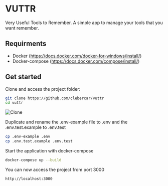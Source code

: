 # VUTTR

Very Useful Tools to Remember. A simple app to manage your tools that you want remember.

## Requirments

- Docker (https://docs.docker.com/docker-for-windows/install/)
- Docker-compose (https://docs.docker.com/compose/install/)

## Get started

Clone and access the project folder:

```bash
git clone https://github.com/clebercar/vuttr
cd vuttr
```
![Clone](https://i.imgsafe.org/6f/6fcd679dde.gif)

Duplicate and rename the .env-example file to .env and the .env.test.example to .env.test

```bash
cp .env-example .env
cp .env.test.example .env.test
```
Start the application with docker-compose

```bash
docker-compose up --build
```

You can now access the project from port 3000

```
http://localhost:3000
```
